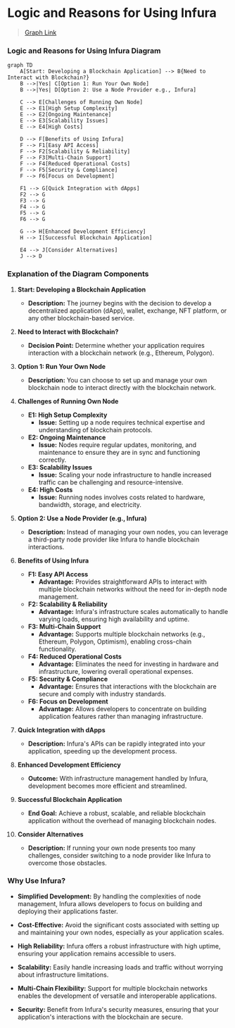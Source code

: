 # Logic and Reasons for Using Infura

> [Graph Link](https://mermaid.live/view#pako:eNp1k81u4jAUhV_lKotZQSUo7SKLGUESCpVaOmS6qEwXHucmsWrsKLbpIMq7jxNDhTuaLKLc-LPPuT8-REwVGMVR1dKmhl_pRoJ7piQ3tDUxpLhDoRouK6AwE4q9sZpyCdOmEZxRw5V8heHwO8wOj4gFGAVLabClzMA7N_XFnh9Hf_as4z9eUH9AQlZNdwSMYlhbCS_KtrB6l_DoTL3-g6dnfBzDs0bnqOPgqVU7XmALeFVdDZx-aVt62u3fSW8xI0lNhUBZoQZVdoqyS-yLYObhEVnwqoYcjW0gUdtG4B9u9iE0JitZqe6QB5ehQUkl-3LONckZFfQ3F243LLW2qENi4pUSpY0ObKf9-pzMUGLJTW_6WXdqQY5zj41IRvUepk9LmDKGWofL48DHN1ij4KcoBK_JgxWGD5O-0bltGtWaEJmQNRaWuX6vGtfrridUBAmcwBuSI7OtV-yLyC8qdIJuyVwx67KT53HbojRBJeajHr0jPy1nb_2IVV7XT1nh5vFTeuzZU3QdRJMgugmi28vIv-_6XwuSybrzXVwahKwsOeMo2bmAi55ektz29S-t-N-VudTIvKd7kiip-zmeCneDpCN3n6Ny3zNpNIi22G4pL9yVPXRLm8jUuMVNFLvPAkvqereJNvLoUGqNyveSRbFpLQ6iVtmqjuKSCu0i2xTUYMqpq-TWI8e_JzBANg)

### **Logic and Reasons for Using Infura Diagram**

```mermaid
graph TD
    A[Start: Developing a Blockchain Application] --> B{Need to Interact with Blockchain?}
    B -->|Yes| C[Option 1: Run Your Own Node]
    B -->|Yes| D[Option 2: Use a Node Provider e.g., Infura]
    
    C --> E[Challenges of Running Own Node]
    E --> E1[High Setup Complexity]
    E --> E2[Ongoing Maintenance]
    E --> E3[Scalability Issues]
    E --> E4[High Costs]
    
    D --> F[Benefits of Using Infura]
    F --> F1[Easy API Access]
    F --> F2[Scalability & Reliability]
    F --> F3[Multi-Chain Support]
    F --> F4[Reduced Operational Costs]
    F --> F5[Security & Compliance]
    F --> F6[Focus on Development]
    
    F1 --> G[Quick Integration with dApps]
    F2 --> G
    F3 --> G
    F4 --> G
    F5 --> G
    F6 --> G
    
    G --> H[Enhanced Development Efficiency]
    H --> I[Successful Blockchain Application]
    
    E4 --> J[Consider Alternatives]
    J --> D
```

### **Explanation of the Diagram Components**

1. **Start: Developing a Blockchain Application**
   - **Description:** The journey begins with the decision to develop a decentralized application (dApp), wallet, exchange, NFT platform, or any other blockchain-based service.

2. **Need to Interact with Blockchain?**
   - **Decision Point:** Determine whether your application requires interaction with a blockchain network (e.g., Ethereum, Polygon).

3. **Option 1: Run Your Own Node**
   - **Description:** You can choose to set up and manage your own blockchain node to interact directly with the blockchain network.

4. **Challenges of Running Own Node**
   - **E1: High Setup Complexity**
     - **Issue:** Setting up a node requires technical expertise and understanding of blockchain protocols.
   - **E2: Ongoing Maintenance**
     - **Issue:** Nodes require regular updates, monitoring, and maintenance to ensure they are in sync and functioning correctly.
   - **E3: Scalability Issues**
     - **Issue:** Scaling your node infrastructure to handle increased traffic can be challenging and resource-intensive.
   - **E4: High Costs**
     - **Issue:** Running nodes involves costs related to hardware, bandwidth, storage, and electricity.

5. **Option 2: Use a Node Provider (e.g., Infura)**
   - **Description:** Instead of managing your own nodes, you can leverage a third-party node provider like Infura to handle blockchain interactions.

6. **Benefits of Using Infura**
   - **F1: Easy API Access**
     - **Advantage:** Provides straightforward APIs to interact with multiple blockchain networks without the need for in-depth node management.
   - **F2: Scalability & Reliability**
     - **Advantage:** Infura's infrastructure scales automatically to handle varying loads, ensuring high availability and uptime.
   - **F3: Multi-Chain Support**
     - **Advantage:** Supports multiple blockchain networks (e.g., Ethereum, Polygon, Optimism), enabling cross-chain functionality.
   - **F4: Reduced Operational Costs**
     - **Advantage:** Eliminates the need for investing in hardware and infrastructure, lowering overall operational expenses.
   - **F5: Security & Compliance**
     - **Advantage:** Ensures that interactions with the blockchain are secure and comply with industry standards.
   - **F6: Focus on Development**
     - **Advantage:** Allows developers to concentrate on building application features rather than managing infrastructure.

7. **Quick Integration with dApps**
   - **Description:** Infura's APIs can be rapidly integrated into your application, speeding up the development process.

8. **Enhanced Development Efficiency**
   - **Outcome:** With infrastructure management handled by Infura, development becomes more efficient and streamlined.

9. **Successful Blockchain Application**
   - **End Goal:** Achieve a robust, scalable, and reliable blockchain application without the overhead of managing blockchain nodes.

10. **Consider Alternatives**
    - **Description:** If running your own node presents too many challenges, consider switching to a node provider like Infura to overcome those obstacles.

### **Why Use Infura?**

- **Simplified Development:** By handling the complexities of node management, Infura allows developers to focus on building and deploying their applications faster.
  
- **Cost-Effective:** Avoid the significant costs associated with setting up and maintaining your own nodes, especially as your application scales.
  
- **High Reliability:** Infura offers a robust infrastructure with high uptime, ensuring your application remains accessible to users.
  
- **Scalability:** Easily handle increasing loads and traffic without worrying about infrastructure limitations.
  
- **Multi-Chain Flexibility:** Support for multiple blockchain networks enables the development of versatile and interoperable applications.
  
- **Security:** Benefit from Infura's security measures, ensuring that your application's interactions with the blockchain are secure.

